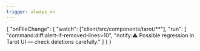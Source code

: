 ```yaml
---
trigger: always_on
---
```


{
"onFileChange": {
"watch": ["client/src/components/tarot/**"],
"run": [
"command:diff:alert-if-removed-lines>10",
"notify:⚠️ Possible regression in Tarot UI — check deletions carefully."
]
}
}
